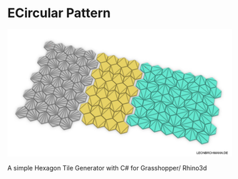 # ECircular Pattern
![Alt text](img/hexagonTileGenerator.jpg?raw=false "Hexagon Tile Pattern/ Rhino/ CSharp")

A simple Hexagon Tile Generator with C# for Grasshopper/ Rhino3d
